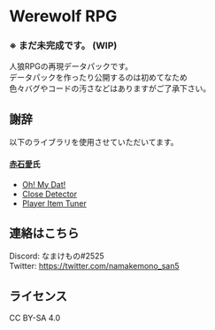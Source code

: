 # Werewolf RPG
### ※ まだ未完成です。 (WIP)

人狼RPGの再現データパックです。  
データパックを作ったり公開するのは初めてなため  
色々バグやコードの汚さなどはありますがご了承下さい。

## 謝辞
以下のライブラリを使用させていただいてます。

#### [赤石愛](https://twitter.com/AiAkaishi)氏
* [Oh! My Dat!](https://github.com/Ai-Akaishi/OhMyDat)
* [Close Detector](https://github.com/Ai-Akaishi/CloseDetector)
* [Player Item Tuner](https://github.com/Ai-Akaishi/PlayerItemTuner)

## 連絡はこちら
Discord: なまけもの#2525  
Twitter: https://twitter.com/namakemono_san5

## ライセンス
CC BY-SA 4.0 
